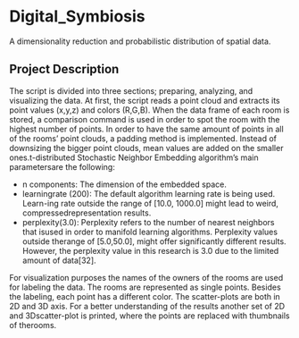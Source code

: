 # Digital_Symbiosis
A dimensionality reduction and probabilistic distribution of spatial data. 


## Project Description
The script is divided into three sections; preparing, analyzing, and visualizing the data. At first, the script reads a point cloud and extracts its point values (x,y,z) and colors (R,G,B). When the data frame of each room is stored, a comparison command is used in order to spot the room with the highest number of points. In order to have the same amount of points in all of the rooms’ point clouds, a padding method is implemented. Instead of downsizing the bigger point clouds, mean values are added on the smaller ones.t-distributed Stochastic Neighbor Embedding algorithm’s main parametersare the following:

* n components: The dimension of the embedded space.
* learningrate (200): The default algorithm learning rate is being used. Learn-ing rate outside the range of [10.0, 1000.0] might lead to weird, compressedrepresentation results.
* perplexity(3.0): Perplexity refers to the number of nearest neighbors that isused in order to manifold learning algorithms. Perplexity values outside therange  of  [5.0,50.0],  might  offer  significantly  different  results.  However,  the perplexity  value  in  this  research  is  3.0  due  to  the  limited  amount  of  data[32].

For  visualization  purposes  the  names  of  the  owners  of  the  rooms  are  used for labeling the data. The rooms are represented as single points. Besides the labeling, each point has a different color. The scatter-plots are both in 2D and 3D  axis.  For  a  better  understanding  of  the  results  another  set  of  2D  and  3Dscatter-plot  is  printed,  where  the  points  are  replaced  with  thumbnails  of  therooms.
